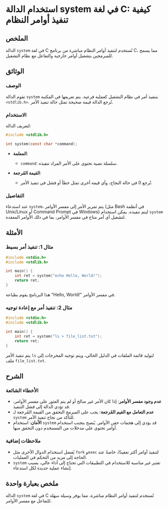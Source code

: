<!--
Meta Description: # استخدام الدالة system في لغة C: كيفية تنفيذ أوامر النظام ## الملخص الدالة `system` في لغة C تُستخدم لتنفيذ أوامر النظام مباشرة من برنامج C، مما يسمح...
Meta Keywords: system, الأوامر, الدالة, تنفيذ, الأمر
-->

# استخدام الدالة system في لغة C: كيفية تنفيذ أوامر النظام

## الملخص
الدالة `system` في لغة C تُستخدم لتنفيذ أوامر النظام مباشرة من برنامج C، مما يسمح للمبرمجين بتشغيل أوامر خارجية والتفاعل مع نظام التشغيل.

## الوثائق
### الوصف
تقوم الدالة `system` بتنفيذ أمر في نظام التشغيل كعملية فرعية. يتم تعريفها في المكتبة `<stdlib.h>`. تُرجع الدالة قيمة صحيحة تمثل حالة تنفيذ الأمر.

### الاستخدام
لتعريف الدالة:
```c
#include <stdlib.h>

int system(const char *command);
```

- **المعلمة**: 
  - `command`: سلسلة نصية تحتوي على الأمر المراد تنفيذه.

- **القيمة المُرجعة**:
  - تُرجع 0 في حالة النجاح، وأي قيمة أخرى تمثل خطأ أو فشل في تنفيذ الأمر.

### التفاصيل
عند استدعاء `system`، يتم تمرير الأمر إلى مفسر الأوامر (مثل Bash في أنظمة Unix/Linux أو Command Prompt في Windows) ليتم تنفيذه. يمكن استخدام `system` لتشغيل أي أمر متاح في مفسر الأوامر، بما في ذلك الأوامر المعقدة.

## الأمثلة
### مثال 1: تنفيذ أمر بسيط
```c
#include <stdio.h>
#include <stdlib.h>

int main() {
    int ret = system("echo Hello, World!");
    return ret;
}
```
هذا البرنامج يقوم بطباعة "Hello, World!" في مفسر الأوامر.

### مثال 2: تنفيذ أمر مع إعادة توجيه
```c
#include <stdio.h>
#include <stdlib.h>

int main() {
    int ret = system("ls > file_list.txt");
    return ret;
}
```
يتم تنفيذ الأمر `ls` لتوليد قائمة الملفات في الدليل الحالي، ويتم توجيه المخرجات إلى ملف `file_list.txt`.

## الشرح
### الأخطاء الشائعة
- **عدم وجود مفسر الأوامر**: إذا كان الأمر غير صالح أو لم يتم العثور على مفسر الأوامر، قد تؤدي الدالة إلى فشل التنفيذ.
- **عدم التعامل مع القيم المُرجعة**: يجب على المبرمج التحقق من القيمة المُرجعة لـ `system` للتأكد من نجاح تنفيذ الأمر.
- **الأمان**: استخدام `system` قد يؤدي إلى هجمات حقن الأوامر. يُنصح بتجنب استخدام أوامر تحتوي على مدخلات من المستخدم دون التحقق منها.

### ملاحظات إضافية
- يُفضل استخدام الدوال الأخرى مثل `fork` و`exec` لتنفيذ أوامر أكثر تعقيدًا، خاصةً عند الحاجة إلى مزيد من التحكم في العمليات.
- `system` تعتبر غير مناسبة للاستخدام في التطبيقات التي تحتاج إلى أداء عالي، بسبب إنشاء عملية جديدة لكل استدعاء.

## ملخص بعبارة واحدة
الدالة `system` في لغة C تُستخدم لتنفيذ أوامر النظام مباشرة، مما يوفر وسيلة سهلة للتفاعل مع مفسر الأوامر.